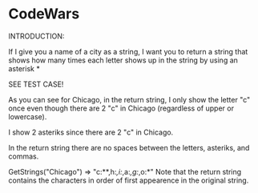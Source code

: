 # CodeWars

INTRODUCTION:

If I give you a name of a city as a string, I want you to return a string that shows how many times each letter shows up in the string by using an asterisk *

SEE TEST CASE!

As you can see for Chicago, in the return string, I only show the letter "c" once even though there are 2 "c" in Chicago (regardless of upper or lowercase).

I show 2 asteriks since there are 2 "c" in Chicago.

In the return string there are no spaces between the letters, asteriks, and commas.

GetStrings("Chicago") => "c:**,h:*,i:*,a:*,g:*,o:*"
Note that the return string contains the characters in order of first appearence in the original string.

